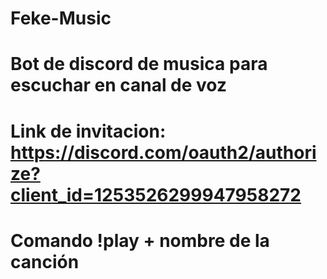 # Feke-Music
# Bot de discord de musica para escuchar en canal de voz
# Link de invitacion: https://discord.com/oauth2/authorize?client_id=1253526299947958272
# Comando !play + nombre de la canción
